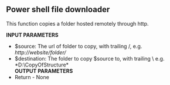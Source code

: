 ## Power shell file downloader 

This function copies a folder hosted remotely through http.

**INPUT PARAMETERS** <br />
- $source:  The url of folder to copy, with trailing /, e.g. *http://website/folder/*<br />
- $destination: The folder to copy $source to, with trailing \ e.g. *D:\CopyOfStructure\*<br />
**OUTPUT PARAMETERS** <br />
- Return       - None
